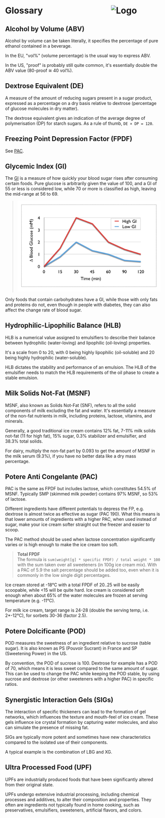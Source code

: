 # Glossary<img style="float: right; margin-left: 1.5em;" width=160 alt="Logo" src="../logo-glossary.png" />

## Alcohol by Volume (ABV)
Alcohol by volume can be taken literally, it specifies the percentage
of pure ethanol contained in a beverage.

In the EU, "vol%" (volume percentage) is the usual way to express ABV.

In the US, "proof" is probably still quite common,
it's essentially double the ABV value (80-proof ≅ 40 vol%).

## Dextrose Equivalent (DE)

A measure of the amount of reducing sugars present in a sugar product, expressed as a percentage on a dry basis relative to dextrose (percentage of glucose molecules in dry matter).

The dextrose equivalent gives an indication of the average degree of polymerisation (DP) for starch sugars. As a rule of thumb, `DE × DP = 120`.

## Freezing Point Depression Factor (FPDF)

See [PAC](#potere-anti-congelante-pac).

## Glycemic Index (GI)
The [GI](https://en.wikipedia.org/wiki/Glycemic_index) is a measure of how quickly your blood sugar rises after consuming certain foods. Pure glucose is arbitrarily given the value of 100, and a GI of 55 or less is considered low, while 70 or more is classified as high, leaving the mid-range at 56 to 69.

> <img width=720 alt="Low & high GI" src="https://raw.githubusercontent.com/jhermann/ice-creamery/refs/heads/main/assets/glycemic-index.png" />

Only foods that contain carbohydrates have a GI, while those with only fats and proteins do not, even though in people with diabetes, they can also affect the change rate of blood sugar.

## Hydrophilic-Lipophilic Balance (HLB)

HLB is a numerical value assigned to emulsifiers to describe their balance
between hydrophilic (water-loving) and lipophilic (oil-loving) properties.

It's a scale from 0 to 20, with 0 being highly lipophilic (oil-soluble)
and 20 being highly hydrophilic (water-soluble).

HLB dictates the stability and performance of an emulsion.
The HLB of the emulsifier needs to match the HLB requirements
of the oil phase to create a stable emulsion.

## Milk Solids Not-Fat (MSNF)
MSNF, also known as Solids Not-Fat (SNF), refers to all the solid components of milk excluding the fat and water. It's essentially a measure of the non-fat nutrients in milk, including proteins, lactose, vitamins, and minerals.

Generally, a good traditional ice cream contains 12% fat, 7-11% milk solids not-fat (11 for high fat), 15% sugar, 0.3% stabilizer and emulsifier, and 38.3% total solids.

For dairy, multiply the non-fat part by 0.093 to get the amount of MSNF in the milk serum (9.3%), if you have no better data like a dry mass percentage.

## Potere Anti Congelante (PAC)
PAC is the same as FPDF but includes lactose, which constitutes 54.5% of MSNF. Typically SMP (skimmed milk powder) contains 97% MSNF, so 53% of lactose.

Different ingredients have different potentials to depress the FP, e.g. dextrose is almost twice as effective as sugar (PAC 190).
What this means is that lower amounts of ingredients with a higher PAC, when used instead of sugar, make your ice cream softer straight out the freezer and easier to scoop.

The PAC method should be used when lactose concentration significantly varies or is high enough to make the ice cream too soft.

> **Total FPDF**
> <br />The formula is `sum(weight[g] * specific FPDF) / total weight * 100` with the sum taken over all sweeteners (in 100g ice cream mix).
> With a PAC of 5.9 the salt percentage should be added too, even when it is commonly in the low single digit percentages.

Ice cream stored at -18°C with a total FPDF of 20..25 will be easily scoopable, while <15 will be quite hard. Ice cream is considered soft enough when about 65% of the water molecules are frozen at serving temperature (e.g. -11°C).

For milk ice cream, target range is 24-28 (double the serving temp, i.e. 2*-12°C), for sorbets 30-36 (factor 2.5).

## Potere Dolcificante (POD)

POD measures the sweetness of an ingredient relative to sucrose (table sugar). It is also known as PS (Pouvoir Sucrant) in France and SP (Sweetening Power) in the US.

By convention, the POD of sucrose is 100. Dextrose for example has a POD of 70, which means it is less sweet compared to the same amount of sugar. This can be used to change the PAC while keeping the POD stable, by using sucrose and dextrose (or other sweeteners with a higher PAC) in specific ratios.

## Synergistic Interaction Gels (SIGs)

The interaction of specific thickeners can lead to the formation of gel networks,
which influences the texture and mouth-feel of ice cream. 
These gels influence ice crystal formation by capturing water molecules,
and also can simulate the presence of missing fat.

SIGs are typically more potent and sometimes have new characteristics compared
to the isolated use of their components.

A typical example is the combination of LBG and XG.

## Ultra Processed Food (UPF)
UPFs are industrially produced foods that have been significantly altered from their original state.

UPFs undergo extensive industrial processing, including chemical processes and additives, to alter their composition and properties. They often are ingredients not typically found in home cooking, such as preservatives, emulsifiers, sweeteners, artificial flavors, and colors.
